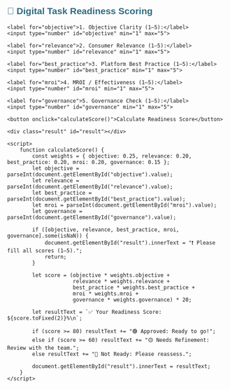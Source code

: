 <html lang="en">
<head>
    <meta charset="UTF-8">
    <title>Digital Task Readiness Scoring</title>
    <style>
        body { font-family: Arial, sans-serif; margin: 40px; }
        h2 { color: #2e6c80; }
        label { display: block; margin: 10px 0 5px; }
        input[type=number] { width: 60px; padding: 5px; }
        button { margin-top: 20px; padding: 10px 20px; background-color: #2e6c80; color: white; border: none; cursor: pointer; }
        .result { margin-top: 20px; font-size: 1.2em; font-weight: bold; }
    </style>
</head>
<body>
    <h2>🧪 Digital Task Readiness Scoring</h2>

    <label for="objective">1. Objective Clarity (1–5):</label>
    <input type="number" id="objective" min="1" max="5">

    <label for="relevance">2. Consumer Relevance (1–5):</label>
    <input type="number" id="relevance" min="1" max="5">

    <label for="best_practice">3. Platform Best Practice (1–5):</label>
    <input type="number" id="best_practice" min="1" max="5">

    <label for="mroi">4. MROI / Effectiveness (1–5):</label>
    <input type="number" id="mroi" min="1" max="5">

    <label for="governance">5. Governance Check (1–5):</label>
    <input type="number" id="governance" min="1" max="5">

    <button onclick="calculateScore()">Calculate Readiness Score</button>

    <div class="result" id="result"></div>

    <script>
        function calculateScore() {
            const weights = { objective: 0.25, relevance: 0.20, best_practice: 0.20, mroi: 0.20, governance: 0.15 };
            let objective = parseInt(document.getElementById("objective").value);
            let relevance = parseInt(document.getElementById("relevance").value);
            let best_practice = parseInt(document.getElementById("best_practice").value);
            let mroi = parseInt(document.getElementById("mroi").value);
            let governance = parseInt(document.getElementById("governance").value);

            if ([objective, relevance, best_practice, mroi, governance].some(isNaN)) {
                document.getElementById("result").innerText = "❗ Please fill all scores (1–5).";
                return;
            }

            let score = (objective * weights.objective +
                         relevance * weights.relevance +
                         best_practice * weights.best_practice +
                         mroi * weights.mroi +
                         governance * weights.governance) * 20;

            let resultText = `✅ Your Readiness Score: ${score.toFixed(2)}%\n`;

            if (score >= 80) resultText += "🟢 Approved: Ready to go!";
            else if (score >= 60) resultText += "🟡 Needs Refinement: Review with the team.";
            else resultText += "🔴 Not Ready: Please reassess.";

            document.getElementById("result").innerText = resultText;
        }
    </script>
</body>
</html>

